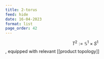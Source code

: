 ```yaml
---
title: 2-torus
feed: hide
date: 16-04-2023
format: list
page_order: 42
---
```



$$T^2 :=\mathbb S^1\times S^1$$, equipped with relevant [[product topology]]